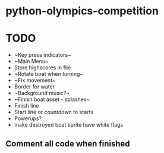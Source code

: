 # python-olympics-competition

# TODO

* ~Key press indicators~
* ~Main Menu~
* Store highscores in file
* ~Rotate boat when turning~
* ~Fix movement~
* Border for water
* ~Background music?~
* ~Finish boat asset - splashes~
* Finish line
* Start line or countdown to starts
* Powerups?
* make destroyed boat sprite have white flags

## Comment all code when finished